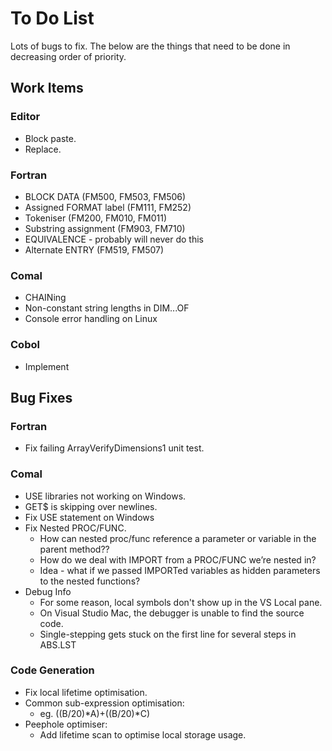 # To Do List

Lots of bugs to fix. The below are the things that need to be done in
decreasing order of priority.

## Work Items

### Editor
* Block paste.
* Replace.

### Fortran
* BLOCK DATA (FM500, FM503, FM506)
* Assigned FORMAT label (FM111, FM252)
* Tokeniser (FM200, FM010, FM011)
* Substring assignment (FM903, FM710)
* EQUIVALENCE - probably will never do this
* Alternate ENTRY (FM519, FM507)

### Comal
* CHAINing
* Non-constant string lengths in DIM...OF
* Console error handling on Linux

### Cobol
* Implement

## Bug Fixes

### Fortran
* Fix failing ArrayVerifyDimensions1 unit test.

### Comal
* USE libraries not working on Windows.
* GET$ is skipping over newlines.
* Fix USE statement on Windows
* Fix Nested PROC/FUNC.
  * How can nested proc/func reference a parameter or variable in the parent method??
  * How do we deal with IMPORT from a PROC/FUNC we’re nested in?
  * Idea - what if we passed IMPORTed variables as hidden parameters to the nested functions?
* Debug Info
  * For some reason, local symbols don't show up in the VS Local pane.
  * On Visual Studio Mac, the debugger is unable to find the source code.
  * Single-stepping gets stuck on the first line for several steps in ABS.LST

### Code Generation
* Fix local lifetime optimisation.
* Common sub-expression optimisation:
  - eg. ((B/20)*A)+((B/20)*C)
* Peephole optimiser:
  - Add lifetime scan to optimise local storage usage.
